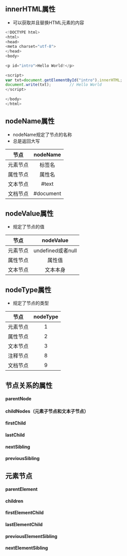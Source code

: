## innerHTML属性
- 可以获取并且替换HTML元素的内容

```js
<!DOCTYPE html>
<html>
<head>
<meta charset="utf-8">
</head>
<body>
 
<p id="intro">Hello World!</p>
 
<script>
var txt=document.getElementById("intro").innerHTML;
document.write(txt);        // Hello World
</script>
 
</body>
</html>
```

## nodeName属性
- nodeName规定了节点的名称
- 总是返回大写

节点        | nodeName
:---:       | :---:
元素节点    | 标签名
属性节点    | 属性名
文本节点    | #text
文档节点    | #document

## nodeValue属性
- 规定了节点的值

节点        | nodeValue
:---:       | :---:
元素节点    | undefined或者null
属性节点    | 属性值
文本节点    | 文本本身

## nodeType属性
- 规定了节点的类型

节点        | nodeType
:---:       | :---:
元素节点    | 1
属性节点    | 2
文本节点    | 3
注释节点    | 8
文档节点    | 9

## 节点关系的属性
#### parentNode
#### childNodes（元素子节点和文本子节点）
#### firstChild
#### lastChild
#### nextSibling
#### previousSibling

## 元素节点
#### parentElement
#### children
#### firstElementChild
#### lastElementChild
#### previousElementSibling
#### nextElementSibling
